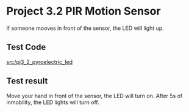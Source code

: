 # Project 3.2 PIR Motion Sensor

If someone mooves in front of the sensor, the LED will light up.

## Test Code

[src/pj3_2_pyroelectric_led](src/pj3_2_pyroelectric_led.cpp ':include :type=code')

## Test result

Move your hand in front of the sensor, the LED will turn on. After 5s of inmobility, the LED lights will turn off.